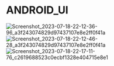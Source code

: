 # ANDROID_UI
![Screenshot_2023-07-18-22-12-36-96_a3f243074829d97437107e8e2ff0f41a](https://github.com/EdisonMCR/ANDROID_UI/assets/135650430/721e7426-23b7-416d-a043-fe9e87bb6923)
![Screenshot_2023-07-18-22-12-46-28_a3f243074829d97437107e8e2ff0f41a](https://github.com/EdisonMCR/ANDROID_UI/assets/135650430/7539bdeb-5184-4eb0-845c-b90c0a07a893)
![Screenshot_2023-07-18-22-17-11-76_c2619688523c0ecbf1328e404715e8e1](https://github.com/EdisonMCR/ANDROID_UI/assets/135650430/76854032-ef9d-494f-891e-2968649b7a6e)
